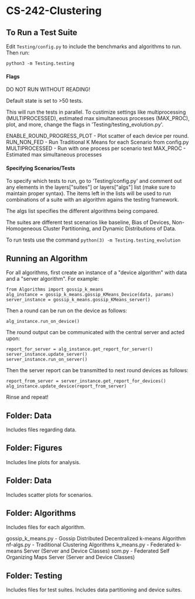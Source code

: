 # CS-242-Clustering

## To Run a Test Suite
Edit `Testing/config.py` to include the benchmarks and algorithms to run. Then run:

```
python3 -m Testing.testing
```


#### Flags

DO NOT RUN WITHOUT READING!

Default state is set to >50 tests.

This will run the tests in parallel. To custimize settings like multiprocessing (MULTIPROCESSED), estimated max simultaneous processes (MAX_PROC), plot, and more, change the flags in 'Testing/testing_evolution.py'.

ENABLE_ROUND_PROGRESS_PLOT  - Plot scatter of each device per round.
RUN_NON_FED                 - Run Traditional K Means for each Scenario from config.py
MULTIPROCESSED              - Run with one process per scenario test
MAX_PROC                    - Estimated max simultaneous processes

#### Specifying Scenarios/Tests

To specify which tests to run, go to 'Testing/config.py' and comment out any elements in the layers["suites"] or layers["algs"] list (make sure to maintain proper syntax). The items left in the lists will be used to run combinations of a suite with an algorithm agains the testing framework.

The algs list specifies the different algorithms being compared.

The suites are different test scenarios like baseline, Bias of Devices, Non-Homogeneous Cluster Partitioning, and Dynamic Distributions of Data.

To run tests use the command `python(3) -m Testing.testing_evolution`



## Running an Algorithm 

For all algorithms, first create an instance of a "device algorithm" with data and a "server algorithm". For example:
```
from Algorithms import gossip_k_means
alg_instance = gossip_k_means.gossip_KMeans_Device(data, params)
server_instance = gossip_k_means.gossip_KMeans_server()
```

Then a round can be run on the device as follows:
```
alg_instance.run_on_device()
```

The round output can be communicated with the central server and acted upon:
```
report_for_server = alg_instance.get_report_for_server()
server_instance.update_server()
server_instance.run_on_server()
```

Then the server report can be transmitted to next round devices as follows:
```
report_from_server = server_instance.get_report_for_devices()
alg_instance.update_device(report_from_server)
```

Rinse and repeat!



## Folder: Data
Includes files regarding data.

## Folder: Figures
Includes line plots for analysis.

## Folder: Data
Includes scatter plots for scenarios.

## Folder: Algorithms 
Includes files for each algorithm.

gossip_k_means.py   - Gossip Distributed Decentralized k-means Algorithm
nf-algs.py          - Traditional Clustering Algorithms
k_means.py          - Federated k-means Server (Server and Device Classes)
som.py          - Federated Self Organizing Maps Server (Server and Device Classes)

## Folder: Testing
Includes files for test suites.
Includes data partitioning and device suites.


